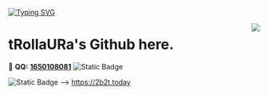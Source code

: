 [![Typing SVG](https://readme-typing-svg.herokuapp.com?font=Comfortaa&duration=2000&pause=100&color=0A31F7&center=%E7%9C%9F&vCenter=%E5%81%87&multiline=true&repeat=%E7%9C%9F&random=%E5%81%87&width=435&height=70&lines=Hey%2C+this+is+tRollaURa;give+me+some+time+to+refresh)](https://git.io/typing-svg)

<a href="#">
  <img align="right" src="https://github-readme-stats.vercel.app/api?username=tRollaURa&count_private=true&show_icons=true&bg_color=FFFFFF" />
</a>

# tRollaURa's Github here.

🐧 **QQ:** [**1650108081**](tencent://message/?uin=1650108081&Site=&Menu=yes)
![Static Badge](https://img.shields.io/badge/QQ-GinaBe12)

![Static Badge](https://img.shields.io/badge/MyBlog-M?link=https%3A%2F%2Ftwitter.com%2FGinaBe12) --> https://2b2t.today



